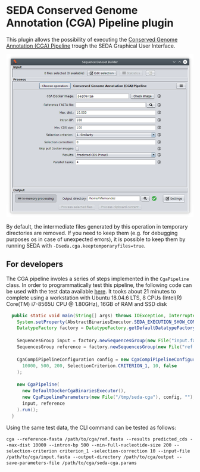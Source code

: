 SEDA Conserved Genome Annotation (CGA) Pipeline plugin
======================================================

This plugin allows the possibility of executing the [Conserved Genome Annotation (CGA) Pipeline](https://github.com/pegi3s) trough the SEDA Graphical User Interface.

![SEDA CGA Screenshot](seda-screenshot.png)

By default, the intermediate files generated by this operation in temporary directories are removed. If you need to keep them (e.g. for debugging purposes os in case of unexpected errors), it is possible to keep them by running SEDA with `-Dseda.cga.keeptemporaryfiles=true`.

For developers
--------------

The CGA pipeline involes a series of steps implemented in the `CgaPipeline` class. In order to programmatically test this pipeline, the following code can be used with the test data available [here](https://github.com/pegi3s/cga/raw/master/resources/test-data/cga-test-data.zip). It tooks about 21 minutes to complete using a workstation with Ubuntu 18.04.6 LTS, 8 CPUs (Intel(R) Core(TM) i7-8565U CPU @ 1.80GHz), 16GB of RAM and SSD disk

```java
  public static void main(String[] args) throws IOException, InterruptedException {
    System.setProperty(AbstractBinariesExecutor.SEDA_EXECUTION_SHOW_COMMANDS, "true");
    DatatypeFactory factory = DatatypeFactory.getDefaultDatatypeFactory();

    SequencesGroup input = factory.newSequencesGroup(new File("input.fasta").toPath());
    SequencesGroup reference = factory.newSequencesGroup(new File("ref.fasta").toPath());

    CgaCompiPipelineConfiguration config = new CgaCompiPipelineConfiguration(
      10000, 500, 200, SelectionCriterion.CRITERION_1, 10, false
    );

    new CgaPipeline(
      new DefaultDockerCgaBinariesExecutor(),
      new CgaPipelineParameters(new File("/tmp/seda-cga"), config, ""),
      input, reference
    ).run();
  }
```

Using the same test data, the CLI command can be tested as follows:
```
cga --reference-fasta /path/to/cga/ref.fasta --results predicted_cds --max-dist 10000 --intron-bp 500 --min-full-nucleotide-size 200 --selection-criterion criterion_1 -selection-correction 10 --input-file /path/to/cga/input.fasta --output-directory /path/to/cga/output --save-parameters-file /path/to/cga/seda-cga.params
```
